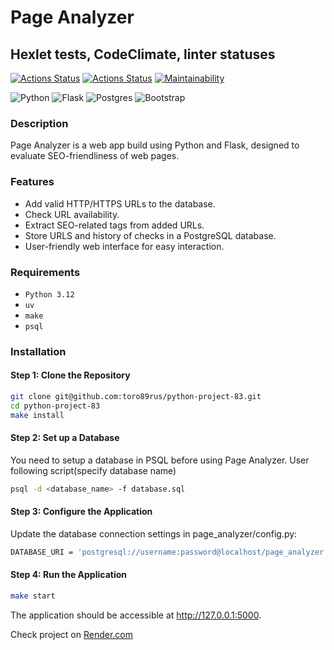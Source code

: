 # Page Analyzer

## Hexlet tests, CodeClimate, linter statuses

[![Actions Status](https://github.com/toro89rus/python-project-83/actions/workflows/hexlet-check.yml/badge.svg)](https://github.com/toro89rus/python-project-83/actions) [![Actions Status](https://github.com/toro89rus/python-project-83/actions/workflows/lint-and-test.yml/badge.svg)](https://github.com/toro89rus/python-project-83/actions) [![Maintainability](https://api.codeclimate.com/v1/badges/e93115cb3814cdf62520/maintainability)](https://codeclimate.com/github/toro89rus/python-project-83/maintainability)

![Python](https://img.shields.io/badge/Python-3776AB?logo=python&logoColor=fff)
![Flask](https://img.shields.io/badge/Flask-000?logo=flask&logoColor=fff)
![Postgres](https://img.shields.io/badge/Postgres-%23316192.svg?logo=postgresql&logoColor=white)
![Bootstrap](https://img.shields.io/badge/Bootstrap-7952B3?logo=bootstrap&logoColor=fff)

### Description

Page Analyzer is a web app build using Python and Flask, designed to evaluate SEO-friendliness of web pages.

### Features

- Add valid HTTP/HTTPS URLs to the database.
- Check URL availability.
- Extract SEO-related tags from added URLs.
- Store URLS and history of checks in a PostgreSQL database.
- User-friendly web interface for easy interaction.

### Requirements

- `Python 3.12`
- `uv`
- `make`
- `psql`

### Installation

#### Step 1: Clone the Repository

```bash
git clone git@github.com:toro89rus/python-project-83.git
cd python-project-83
make install
```

#### Step 2: Set up a Database

You need to setup a database in PSQL before using Page Analyzer. User following script(specify database name)

```bash
psql -d <database_name> -f database.sql
```

#### Step 3: Configure the Application

Update the database connection settings in page_analyzer/config.py:

```bash
DATABASE_URI = 'postgresql://username:password@localhost/page_analyzer'
```

#### Step 4: Run the Application

```bash
make start
```

The application should be accessible at <http://127.0.0.1:5000>.

Check project on [Render.com](https://python-project-83-dkf1.onrender.com/)
